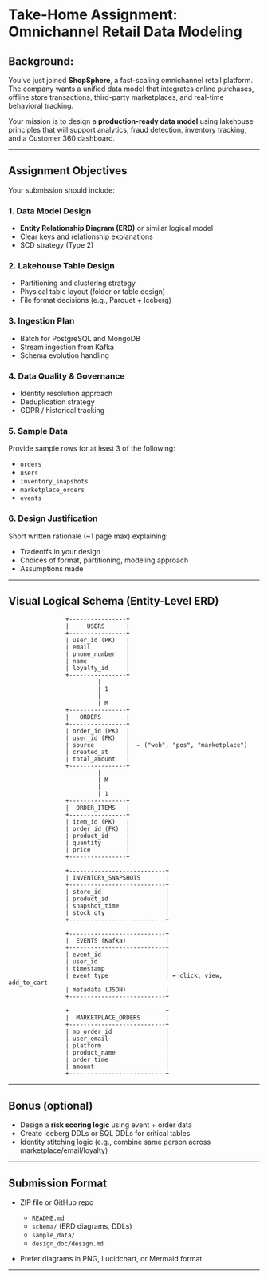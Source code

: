 # **Take-Home Assignment: Omnichannel Retail Data Modeling**

## Background:

You’ve just joined **ShopSphere**, a fast-scaling omnichannel retail platform. The company wants a unified data model that integrates online purchases, offline store transactions, third-party marketplaces, and real-time behavioral tracking.

Your mission is to design a **production-ready data model** using lakehouse principles that will support analytics, fraud detection, inventory tracking, and a Customer 360 dashboard.

---

## Assignment Objectives

Your submission should include:

### 1. **Data Model Design**

* **Entity Relationship Diagram (ERD)** or similar logical model
* Clear keys and relationship explanations
* SCD strategy (Type 2)

### 2. **Lakehouse Table Design**

* Partitioning and clustering strategy
* Physical table layout (folder or table design)
* File format decisions (e.g., Parquet + Iceberg)

### 3. **Ingestion Plan**

* Batch for PostgreSQL and MongoDB
* Stream ingestion from Kafka
* Schema evolution handling

### 4. **Data Quality & Governance**

* Identity resolution approach
* Deduplication strategy
* GDPR / historical tracking

### 5. **Sample Data**

Provide sample rows for at least 3 of the following:

* `orders`
* `users`
* `inventory_snapshots`
* `marketplace_orders`
* `events`

### 6. **Design Justification**

Short written rationale (\~1 page max) explaining:

* Tradeoffs in your design
* Choices of format, partitioning, modeling approach
* Assumptions made

---

## Visual Logical Schema (Entity-Level ERD)

```plaintext
                +----------------+
                |     USERS      |
                +----------------+
                | user_id (PK)   |
                | email          |
                | phone_number   |
                | name           |
                | loyalty_id     |
                +----------------+
                         |
                         | 1
                         |        
                         | M
                +----------------+
                |   ORDERS       |
                +----------------+
                | order_id (PK)  |
                | user_id (FK)   |
                | source         |  ← ("web", "pos", "marketplace")
                | created_at     |
                | total_amount   |
                +----------------+
                         |
                         | M
                         |        
                         | 1
                +----------------+
                |  ORDER_ITEMS   |
                +----------------+
                | item_id (PK)   |
                | order_id (FK)  |
                | product_id     |
                | quantity       |
                | price          |
                +----------------+

                +---------------------------+
                | INVENTORY_SNAPSHOTS       |
                +---------------------------+
                | store_id                  |
                | product_id                |
                | snapshot_time             |
                | stock_qty                 |
                +---------------------------+

                +---------------------------+
                |  EVENTS (Kafka)           |
                +---------------------------+
                | event_id                  |
                | user_id                   |
                | timestamp                 |
                | event_type                | ← click, view, add_to_cart
                | metadata (JSON)           |
                +---------------------------+

                +---------------------------+
                |  MARKETPLACE_ORDERS       |
                +---------------------------+
                | mp_order_id               |
                | user_email                |
                | platform                  |
                | product_name              |
                | order_time                |
                | amount                    |
                +---------------------------+
```

---

## Bonus (optional)

* Design a **risk scoring logic** using event + order data
* Create Iceberg DDLs or SQL DDLs for critical tables
* Identity stitching logic (e.g., combine same person across marketplace/email/loyalty)

---

## Submission Format

* ZIP file or GitHub repo

  * `README.md`
  * `schema/` (ERD diagrams, DDLs)
  * `sample_data/`
  * `design_doc/design.md`
* Prefer diagrams in PNG, Lucidchart, or Mermaid format

---
